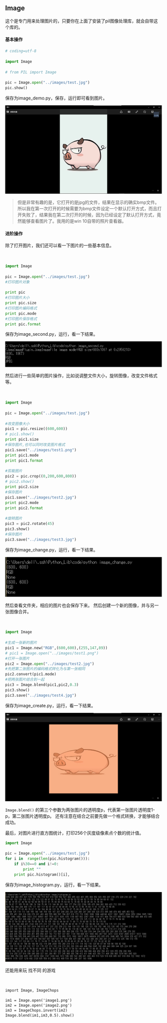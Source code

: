 ## Image

这个是专门用来处理图片的，只要你在上面了安装了pil图像处理库，就会自带这个库的。

#### 基本操作

```python
# coding=utf-8

import Image

# from PIL import Image

pic = Image.open("../images/test.jpg")
pic.show()
```

保存为image_demo.py，保存，运行即可看到图片。

![image_demo_successful.jpg](images/image_demo_successful.jpg)

>但是非常有趣的是，它打开的是jpg的文件，结果在显示的确实bmp文件。所以我在第一次打开的时候需要为bmp文件设定一个默认打开方式，而且打开失败了，结果我在第二次打开的时候，因为已经设定了默认打开方式，竟然能够查看图片了。我用的是win 10自带的照片查看器。

#### 进阶操作

除了打开图片，我们还可以看一下图片的一些基本信息。

```python


import Image

pic = Image.open("../images/test.jpg")
#打印图片对象

print pic
#打印图片大小
print pic.size
#打印图片编码格式
print pic.mode
#打印图片保存格式
print pic.format
```

保存为image_second.py，运行，看一下结果。

![image_second.jpg](images/image_second.jpg)

然后进行一些简单的图片操作，比如说调整文件大小，旋转图像，改变文件格式等。

```python


import Image

pic = Image.open("../images/test.jpg")

#改变图像大小
pic1 = pic.resize((600,600))
# pic1.show()
print pic1.size
#保存图片,也可以同时改变图片格式
pic1.save("../images/test1.png")
print pic1.mode
print pic1.format

#剪裁图片
pic2 = pic.crop((0,200,600,800))
# pic2.show()
print pic2.size
#保存图片
pic1.save("../images/test2.jpg")
print pic2.mode
print pic2.format

#旋转图片
pic3 = pic2.rotate(45)
pic3.show()
#保存图片
pic3.save("../images/test3.jpg")
```

保存为image_change.py，运行，看一下结果。

![image_change.jpg](images/image_change.jpg)

然后查看文件夹，相应的图片也会保存下来。
然后创建一个新的图像，并与另一张图像合并。

```python


import Image

#生成一张新的图片
pic1 = Image.new("RGB",(600,600),(255,147,89))
# pic1 = Image.open("../images/test1.png")
#打开一张图片
pic2 = Image.open("../images/test2.jpg")
#先把第二张图片的编码格式转化为与第一张相同
pic2.convert(pic1.mode)
#把两张图片结合到一起
pic3 = Image.blend(pic1,pic2,0.3)
pic3.show()
pic3.save("../images/test4.jpg")
```

保存为image_create.py，运行，看一下结果。

![image_create.jpg](images/image_create.jpg)

`Image.blend()` 的第三个参数为两张图片的透明度p，代表第一张图片透明度1-p，第二张图片透明度p。
还有注意在结合之前要先做一个格式转换，才能够结合成功。

最后，对图片进行直方图统计，打印256个灰度级像素点个数的统计值。

```python
import Image

pic = Image.open("../images/test.jpg")
for i in  range(len(pic.histogram())):
	if i%30==0 and i!=0:
		print ""
	print pic.histogram()[i],
```

保存为image_histogram.py，运行，看一下结果。

![image_histogram.jpg](images/image_histogram.jpg)

还能用来玩 找不同 的游戏

```


import Image, ImageChops

im1 = Image.open('image1.png')
im2 = Image.open('image2.png')
im3 = ImageChops.invert(im2)
Image.blend(im1,im3,0.5).show()

```
